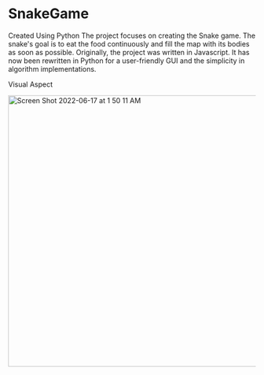 # SnakeGame
Created Using Python
The project focuses on creating the Snake game. The snake's goal is to eat the food continuously and fill the map with its bodies as soon as possible. Originally, the project was written in Javascript. It has now been rewritten in Python for a user-friendly GUI and the simplicity in algorithm implementations.

Visual Aspect

<img width="551" alt="Screen Shot 2022-06-17 at 1 50 11 AM" src="https://user-images.githubusercontent.com/75466919/174233670-43f3f9f5-152e-425d-af91-c2c63b94269c.png">
